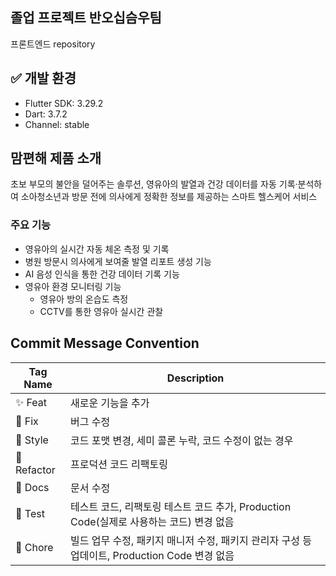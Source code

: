 ## 졸업 프로젝트 반오십슴우팀
프론트엔드 repository

## ✅ 개발 환경
- Flutter SDK: 3.29.2
- Dart: 3.7.2
- Channel: stable


## 맘편해 제품 소개
초보 부모의 불안을 덜어주는 솔루션, 영유아의 발열과 건강 데이터를 자동 기록·분석하여 소아청소년과 방문 전에 의사에게 정확한 정보를 제공하는 스마트 헬스케어 서비스


### 주요 기능
- 영유아의 실시간 자동 체온 측정 및 기록
- 병원 방문시 의사에게 보여줄 발열 리포트 생성 기능
- AI 음성 인식을 통한 건강 데이터 기록 기능
- 영유아 환경 모니터링 기능
  - 영유아 방의 온습도 측정
  - CCTV를 통한 영유아 실시간 관찰


## Commit Message Convention

| Tag Name       | Description                                    |
|----------------|------------------------------------------------|
| :sparkles: Feat    | 새로운 기능을 추가                              |
| :bug: Fix          | 버그 수정                                      |
| :art: Style        | 코드 포맷 변경, 세미 콜론 누락, 코드 수정이 없는 경우 |
| :hammer:  Refactor | 프로덕션 코드 리팩토링                         |
| :memo: Docs        | 문서 수정                                      |
| :test_tube: Test   | 테스트 코드, 리팩토링 테스트 코드 추가, Production Code(실제로 사용하는 코드) 변경 없음 |
| :rocket: Chore     | 빌드 업무 수정, 패키지 매니저 수정, 패키지 관리자 구성 등 업데이트, Production Code 변경 없음 |
